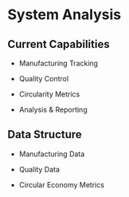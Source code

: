 # System Analysis

## Current Capabilities

- Manufacturing Tracking

- Quality Control
- Circularity Metrics
- Analysis & Reporting
## Data Structure

- Manufacturing Data

- Quality Data

- Circular Economy Metrics
